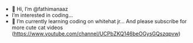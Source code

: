 - 👋 Hi, I’m @fathimanaaz
- I’m interested in coding...
- 🌱 I’m currently learning coding on whitehat jr...
And please subscribe for more cute cat videos (https://www.youtube.com/channel/UCPbZKQ146beOGysGQszqpvw)

